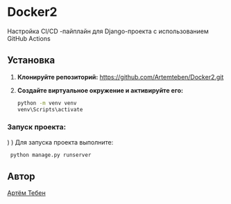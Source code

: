 # Docker2

Настройка CI/CD -пайплайн для Django-проекта с использованием GitHub Actions

## Установка

1. **Клонируйте репозиторий:**
   https://github.com/Artemteben/Docker2.git

2. **Создайте виртуальное окружение и активируйте его:**
    ```sh
    python -m venv venv
    venv\Scripts\activate
    ```

### Запуск проекта:

)    )
Для запуска проекта выполните:

```sh
 python manage.py runserver    
```

## Автор

[Aртём Тебен](https://github.com/Artemteben)

